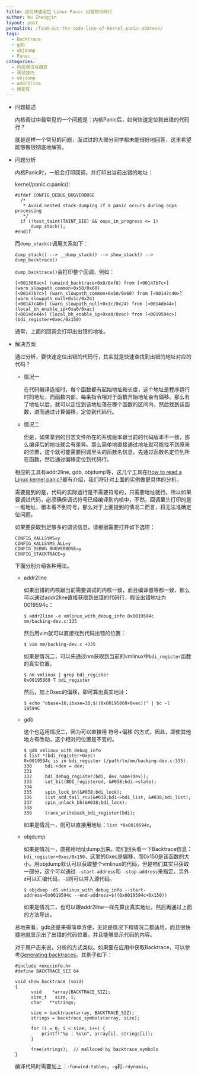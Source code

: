 ```yaml
---
title: 如何快速定位 Linux Panic 出错的代码行
author: Wu Zhangjin
layout: post
permalink: /find-out-the-code-line-of-kernel-panic-address/
tags:
  - Backtrace
  - gdb
  - objdump
  - Panic
categories:
  - 内核调试与跟踪
  - 调试技巧
  - objdump
  - addr2line
  - 稳定性
---
```

* 问题描述

  内核调试中最常见的一个问题是：内核Panic后，如何快速定位到出错的代码行？

  就是这样一个常见的问题，面试过的大部分同学都未能很好地回答，这里希望能够做很彻底地解答。

* 问题分析

  内核Panic时，一般会打印回调，并打印出当前出错的地址：

  kernel/panic.c:panic():

      #ifdef CONFIG_DEBUG_BUGVERBOSE
        /*
         * Avoid nested stack-dumping if a panic occurs during oops processing
         */
        if (!test_taint(TAINT_DIE) && oops_in_progress <= 1)
            dump_stack();
      #endif


  而`dump_stack()`调用关系如下：

      dump_stack() --> __dump_stack() --> show_stack() --> dump_backtrace()


  `dump_backtrace()`会打印整个回调，例如：

      [<001360ac>] (unwind_backtrace+0x0/0xf8) from [<00147b7c>] (warn_slowpath_common+0x50/0x60)
      [<00147b7c>] (warn_slowpath_common+0x50/0x60) from [<00147c40>] (warn_slowpath_null+0x1c/0x24)
      [<00147c40>] (warn_slowpath_null+0x1c/0x24) from [<0014de44>] (local_bh_enable_ip+0xa0/0xac)
      [<0014de44>] (local_bh_enable_ip+0xa0/0xac) from [<0019594c>] (bdi_register+0xec/0x150)


  通常，上面的回调会打印出出错的地址。

* 解决方案

  通过分析，要快速定位出错的代码行，其实就是快速查找到出错的地址对应的代码？

    * 情况一

      在代码编译连接时，每个函数都有起始地址和长度，这个地址是程序运行时的地址，而函数内部，每条指令相对于函数开始地址会有偏移。那么有了地址以后，就可以定位到该地址落在哪个函数的区间内，然后找到该函数，进而通过计算偏移，定位到代码行。

    * 情况二

      但是，如果拿到的日志文件所在的系统版本跟当前的代码版本不一致，那么编译后的地址就会有差异。那么简单地直接通过地址就可能找不到原来的位置，这个就可能需要回调里头的函数名信息。先通过函数名定位到所在函数，然后通过偏移定位到代码行。

  相应的工具有addr2line, gdb, objdump等，这几个工具在[How to read a Linux kernel panic?][1]都有介绍，我们将针对上面的实例做更具体的分析。

  需要提到的是，代码的实际运行是不需要符号的，只需要地址就行。所以如果要调试代码，必须确保调试符号已经编译到内核中，不然，回调里头打印的是一堆地址，根本看不到符号，那么对于上面提到的情况二而言，将无法准确定位问题。

  如果要获取到足够多的调试信息，请根据需要打开如下选项：

      CONFIG_KALLSYMS=y
      CONFIG_KALLSYMS_ALL=y
      CONFIG_DEBUG_BUGVERBOSE=y
      CONFIG_STACKTRACE=y


  下面分别介绍各种用法。

    * addr2line

      如果出错的内核跟当前需要调试的内核一致，而且编译器等都一致，那么可以通过addr2line直接获取到出错的代码行，假设出错地址为0019594c：

          $ addr2line -e vmlinux_with_debug_info 0x0019594c
          mm/backing-dev.c:335


      然后用vim就可以直接找到代码出错的位置：

          $ vim mm/backing-dev.c +335


      如果是情况二，可以先通过nm获取到当前的vmlinux中`bdi_register`函数的真实位置。

          $ nm vmlinux | grep bdi_register
          0x00195860 T bdi_register


      然后，加上0xec的偏移，即可算出真实地址：

          $ echo "obase=16;ibase=10;$((0x00195860+0xec))" | bc -l
          19594C


    * gdb

      这个也适用情况二，因为可以直接用 符号+偏移 的方式，因此，即使其他地方有改动，这个相对的位置是不变的。

          $ gdb vmlinux_with_debug_info
          $ list *(bdi_register+0xec)
          0x0019594c is in bdi_register (/path/to/mm/backing-dev.c:335).
          330     bdi->dev = dev;
          331
          332     bdi_debug_register(bdi, dev_name(dev));
          333     set_bit(BDI_registered, &#038;bdi->state);
          334
          335     spin_lock_bh(&#038;bdi_lock);
          336     list_add_tail_rcu(&#038;bdi->bdi_list, &#038;bdi_list);
          337     spin_unlock_bh(&#038;bdi_lock);
          338
          339     trace_writeback_bdi_register(bdi);


      如果是情况一，则可以直接用地址：`list *0x0019594c`。

    * objdump

      如果是情况一，直接用地址dump出来。咱们回头看一下Backtrace信息：`bdi_register+0xec/0x150`，这里的0xec是偏移，而0x150是该函数的大小。用objdump默认可以获取整个vmlinux的代码，但是咱们其实只获取一部分，这个可以通过`--start-address`和`--stop-address`来指定。另外`-d`可以汇编代码，`-S`则可以并入源代码。

          $ objdump -dS vmlinux_with_debug_info --start-address=0x0019594c --end-address=$((0x0019594c+0x150))


      如果是情况二，也可以跟addr2line一样先算出真实地址，然后再通过上面的方法导出。

  总地来看，gdb还是来得简单方便，无论是情况下和情况二都适用，而且很快捷地就显示出了出错的代码位置，并且能够显示代码的内容。

  对于用户态来说，分析的方式类似。如果要在应用中获取Backtrace，可以参考[Generating backtraces][2]。其例子如下：

      #include <execinfo.h>
      #define BACKTRACE_SIZ 64
      
      void show_backtrace (void)
      {
            void    *array[BACKTRACE_SIZ];
            size_t   size, i;
            char   **strings;
      
            size = backtrace(array, BACKTRACE_SIZ);
            strings = backtrace_symbols(array, size);
      
            for (i = 0; i < size; i++) {
                printf("%p : %s\n", array[i], strings[i]);
            }
      
            free(strings);  // malloced by backtrace_symbols
      }


  编译代码时需要加上：`-funwind-tables`，`-g`和`-rdynamic`。




 [1]: http://stackoverflow.com/questions/13468286/how-to-read-a-linux-kernel-panic
 [2]: http://www.stlinux.com/devel/debug/backtrace

